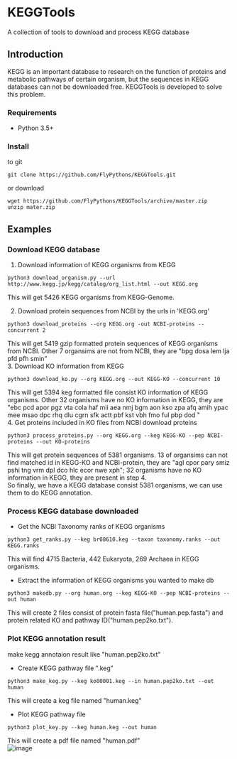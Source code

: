 # KEGGTools
A collection of tools to download and process KEGG database
## Introduction
KEGG is an important database to research on the function of proteins and metabolic pathways of certain organism, but the sequences in KEGG databases can not be downloaded free. KEGGTools is developed to solve this problem.
### Requirements
* Python 3.5+
### Install
to git  
```
git clone https://github.com/FlyPythons/KEGGTools.git
```
or download
```
wget https://github.com/FlyPythons/KEGGTools/archive/master.zip
unzip mater.zip
```
## Examples
### Download KEGG database
1. Download information of KEGG organisms from KEGG   
```
python3 download_organism.py --url http://www.kegg.jp/kegg/catalog/org_list.html --out KEGG.org
```
This will get 5426 KEGG organisms from KEGG-Genome.  

2. Download protein sequences from NCBI by the urls in 'KEGG.org'
```
python3 download_proteins --org KEGG.org -out NCBI-proteins --concurrent 2
```
This will get 5419 gzip formatted protein sequences of KEGG organisms from NCBI. Other 7 organsims are not from NCBI, they are "bpg dosa lem lja pfd pfh smin"  
3. Download KO information from KEGG
```
python3 download_ko.py --org KEGG.org --out KEGG-KO --concurrent 10
```
This will get 5394 keg formatted file consist KO information of KEGG organisms. Other 32 organisms have no KO information in KEGG, they are "ebc pcd apor pgz vta cola haf mii aea nmj bgm aon kso zpa afq amih ypac mee msao dpc rhq dlu cgrn sfk actt pbf kst vbh fmo ful pbp dod "  
4. Get proteins included in KO files from NCBI download proteins  
```
python3 process_proteins.py --org KEGG.org --keg KEGG-KO --pep NCBI-proteins --out KO-proteins
```
This will get protein sequences of 5381 organisms. 13 of organsims can not find matched id in KEGG-KO and NCBI-protein, they are "agl cpor pary smiz pshi tng vrm dpl dco hlc ecor nwe xph"; 32 organisms have no KO information in KEGG, they are present in step 4.  
So finally, we have a KEGG database consist 5381 organisms, we can use them to do KEGG annotation. 
### Process KEGG database downloaded
* Get the NCBI Taxonomy ranks of KEGG organisms
```
python3 get_ranks.py --keg br08610.keg --taxon taxonomy.ranks --out KEGG.ranks
```
This will find 4715 Bacteria, 442 Eukaryota, 269 Archaea in KEGG organisms.
* Extract the information of KEGG organisms you wanted to make db
```
python3 makedb.py --org human.org --keg KEGG-KO --pep NCBI-proteins --out human
```
This will create 2 files consist of protein fasta file("human.pep.fasta") and protein related KO and pathway ID("human.pep2ko.txt").
### Plot KEGG annotation result
make kegg annotaion result like "human.pep2ko.txt"  
* Create KEGG pathway file ".keg"
```
python3 make_keg.py --keg ko00001.keg --in human.pep2ko.txt --out human
```
This will create a keg file named "human.keg"
* Plot KEGG pathway file
```
python3 plot_key.py --keg human.keg --out human
```
This will create a pdf file named "human.pdf"  
![image](https://github.com/FlyPythons/KEGGTools/raw/master/examples/human.jpg)